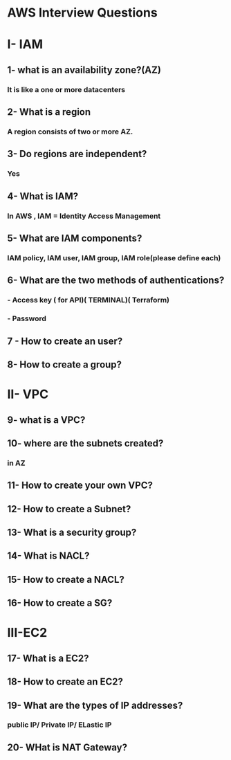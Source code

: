
# AWS Interview Questions
# I- IAM
## 1- what is an availability zone?(AZ)
### It is like a one or more datacenters
## 2- What is a region
### A region consists of two or more AZ.
## 3- Do regions are independent?
### Yes
## 4- What is IAM?
### In AWS , IAM = Identity Access Management
## 5- What are IAM components?
### IAM policy, IAM user, IAM group, IAM role(please define each)
## 6- What are the two methods of authentications?
### - Access key ( for API)( TERMINAL)( Terraform)
### - Password
## 7 - How to create an user?
## 8- How to create a group?

# II- VPC
## 9- what is a VPC?
## 10- where are the subnets created?
### in AZ
## 11- How to create your own VPC?
## 12- How to create a Subnet?
## 13- What is a security group?
## 14- What is NACL?
## 15- How to create a NACL?
## 16- How to create a SG?
# III-EC2
## 17- What is a EC2?
## 18- How to create an EC2?
## 19- What are the types of IP addresses?
### public IP/ Private IP/ ELastic IP
## 20- WHat is NAT Gateway?
